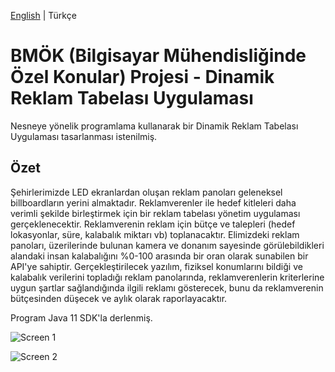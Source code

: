 [English](./README.md) | Türkçe

# BMÖK (Bilgisayar Mühendisliğinde Özel Konular) Projesi - Dinamik Reklam Tabelası Uygulaması

Nesneye yönelik programlama kullanarak bir Dinamik Reklam Tabelası Uygulaması tasarlanması istenilmiş.

## Özet
Şehirlerimizde LED ekranlardan oluşan reklam panoları geleneksel billboardların yerini almaktadır. Reklamverenler ile hedef kitleleri daha verimli şekilde birleştirmek için bir reklam tabelası yönetim uygulaması gerçeklenecektir. Reklamverenin reklam için bütçe ve talepleri (hedef lokasyonlar, süre, kalabalık miktarı vb) toplanacaktır. Elimizdeki reklam panoları, üzerilerinde bulunan kamera ve donanım sayesinde görülebildikleri alandaki insan kalabalığını %0-100 arasında bir oran olarak sunabilen bir API'ye sahiptir. Gerçekleştirilecek yazılım, fiziksel konumlarını bildiği ve kalabalık verilerini topladığı reklam panolarında, reklamverenlerin kriterlerine uygun şartlar sağlandığında ilgili reklamı gösterecek, bunu da reklamverenin bütçesinden düşecek ve aylık olarak raporlayacaktır.

Program Java 11 SDK'la derlenmiş.

![Screen 1](https://raw.githubusercontent.com/nihadguluzade/BasicAdSystem-BMOK-Project/master/screenshots/WhatsApp%20Image%202019-12-16%20at%2001.52.37(2).jpeg)

![Screen 2](https://raw.githubusercontent.com/nihadguluzade/BasicAdSystem-BMOK-Project/master/screenshots/WhatsApp%20Image%202019-12-16%20at%2001.52.37(3).jpeg)
